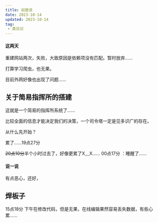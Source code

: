 ```yaml
---
title: 如是说
date: 2023-10-14
updated: 2023-10-14
tag:
 - 类日记
---
```

#### 这两天
重建网站两次，失败，大致原因是依赖项没有匹配。暂时放弃……

打算学习爬虫，也无果。

目前外网好像也出现了问题……

## 关于简易指挥所的搭建

这就是一个简易的指挥所系统了……

比较全面的信息才能决定我们的决策，一个司令塔一定是见多识广的存在。

从什么先开始？

累了……19点27分

~~20点10分~~半个小时过去了，好像更累了X﹏X……
00点17分 ：睡醒了……

#### 说一说
有点恶心，还好，

## 焊板子
15点18分 下午在修改代码，但是无果，在线编辑果然容易丢失数据，有些心累……
